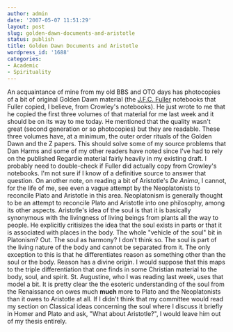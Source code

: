 ```yaml
---
author: admin
date: '2007-05-07 11:51:29'
layout: post
slug: golden-dawn-documents-and-aristotle
status: publish
title: Golden Dawn Documents and Aristotle
wordpress_id: '1688'
categories:
- Academic
- Spirituality
---
```


An acquaintance of mine from my old BBS and OTO days has photocopies of
a bit of original Golden Dawn material (the [J.F.C.
Fuller](http://en.wikipedia.org/wiki/J.F.C._Fuller) notebooks that
Fuller copied, I believe, from Crowley's notebooks). He just wrote to me
that he copied the first three volumes of that material for me last week
and it should be on its way to me today. He mentioned that the quality
wasn't great (second generation or so photocopies) but they are
readable. These three volumes have, at a minimum, the outer order
rituals of the Golden Dawn and the Z papers. This should solve some of
my source problems that Dan Harms and some of my other readers have
noted since I've had to rely on the published Regardie material fairly
heavily in my existing draft. I probably need to double-check if Fuller
did actually copy from Crowley's notebooks. I'm not sure if I know of a
definitive source to answer that question. On another note, on reading a
bit of Aristotle's *De Anima*, I cannot, for the life of me, see even a
vague attempt by the Neoplatonists to reconcile Plato and Aristotle in
this area. Neoplatonism is generally thought to be an attempt to
reconcile Plato and Aristotle into one philosophy, among its other
aspects. Aristotle's idea of the soul is that it is basically synonymous
with the livingness of living beings from plants all the way to people.
He explicitly critisizes the idea that the soul exists in parts or that
it is associated with places in the body. The whole "vehicle of the
soul" bit in Platonism? Out. The soul as harmony? I don't think so. The
soul is part of the living nature of the body and cannot be separated
from it. The only exception to this is that he differentiates reason as
something other than the soul or the body. Reason has a divine origin. I
would suppose that this maps to the triple differentiation that one
finds in some Christian material to the body, soul, and spirit. St.
Augustine, who I was reading last week, uses that model a bit. It is
pretty clear the the esoteric understanding of the soul from the
Renaissance on owes much **much** more to Plato and the Neoplatonists
than it owes to Aristotle at all. If I didn't think that my committee
would read my section on Classical ideas concerning the soul where I
discuss it briefly in Homer and Plato and ask, "What about Aristotle?",
I would leave him out of my thesis entirely.

